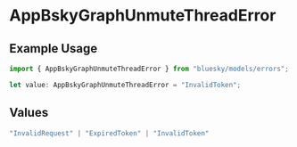 # AppBskyGraphUnmuteThreadError

## Example Usage

```typescript
import { AppBskyGraphUnmuteThreadError } from "bluesky/models/errors";

let value: AppBskyGraphUnmuteThreadError = "InvalidToken";
```

## Values

```typescript
"InvalidRequest" | "ExpiredToken" | "InvalidToken"
```